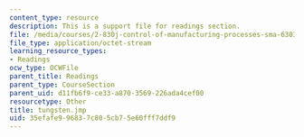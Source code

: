 ```yaml
---
content_type: resource
description: This is a support file for readings section.
file: /media/courses/2-830j-control-of-manufacturing-processes-sma-6303-spring-2008/35efafe996837c805cb75e60fff7ddf9_tungsten.jmp
file_type: application/octet-stream
learning_resource_types:
- Readings
ocw_type: OCWFile
parent_title: Readings
parent_type: CourseSection
parent_uid: d11fb6f9-ce33-a870-3569-226ada4cef00
resourcetype: Other
title: tungsten.jmp
uid: 35efafe9-9683-7c80-5cb7-5e60fff7ddf9
---
```

